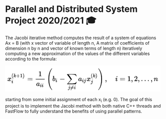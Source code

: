 # Parallel and Distributed System Project 2020/2021 🎓


The Jacobi iterative method computes the result of a system of equations Ax = B (with x vector of variable of length n, A matrix of coefficients of dimension n by n and vector of known terms of length n) iteratively computing a new approximation of the values of the different variables according to the formula:

![plot](./formula.png)

starting from some initial assignment of each x<sub>i</sub> (e.g. 0).
The goal of this project is to implement the Jacobi method with both native C++ threads and FastFlow to fully understand the benefits of using parallel patterns. 